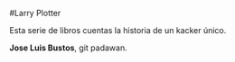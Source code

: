 #Larry Plotter

Esta serie de libros cuentas la historia de un kacker único.

**Jose Luis Bustos**, git padawan.

